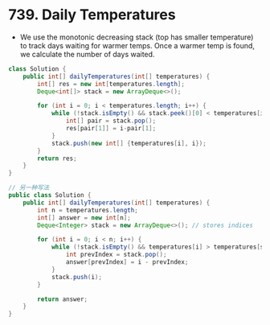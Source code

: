 # 739. Daily Temperatures

- We use the monotonic decreasing stack (top has smaller temperature) to track days waiting for warmer temps. Once a warmer temp is found, we calculate the number of days waited.

```java
class Solution {
    public int[] dailyTemperatures(int[] temperatures) {
        int[] res = new int[temperatures.length];
        Deque<int[]> stack = new ArrayDeque<>();

        for (int i = 0; i < temperatures.length; i++) {
            while (!stack.isEmpty() && stack.peek()[0] < temperatures[i]) {
                int[] pair = stack.pop();
                res[pair[1]] = i-pair[1];
            }
            stack.push(new int[] {temperatures[i], i});
        }
        return res;
    }
}

// 另一种写法
public class Solution {
    public int[] dailyTemperatures(int[] temperatures) {
        int n = temperatures.length;
        int[] answer = new int[n];
        Deque<Integer> stack = new ArrayDeque<>(); // stores indices

        for (int i = 0; i < n; i++) {
            while (!stack.isEmpty() && temperatures[i] > temperatures[stack.peek()]) {
                int prevIndex = stack.pop();
                answer[prevIndex] = i - prevIndex;
            }
            stack.push(i);
        }

        return answer;
    }
}
```